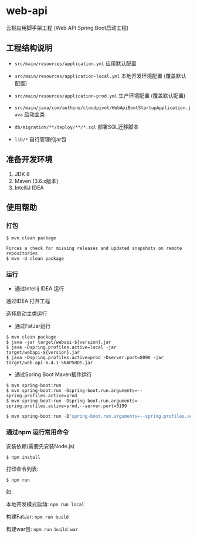 # web-api

云枢应用脚手架工程 (Web API Spring Boot启动工程)

## 工程结构说明

* `src/main/resources/application.yml`       应用默认配置

* `src/main/resources/application-local.yml` 本地开发环境配置 (覆盖默认配置)

* `src/main/resources/application-prod.yml`  生产环境配置 (覆盖默认配置)

* `src/main/java/com/authine/cloudpivot/WebApiBootStartupApplication.java` 启动主类

* `db/migration/**/deploy/**/*.sql` 部署SQL迁移脚本

* `lib/*` 自行管理的jar包

## 准备开发环境

1. JDK 8
2. Maven (3.6.x版本)
3. IntelliJ IDEA

## 使用帮助

### 打包

```shell
$ mvn clean package

Forces a check for missing releases and updated snapshots on remote repositories
$ mvn -U clean package
```

### 运行

* 通过Intellij IDEA 运行

通过IDEA 打开工程

选择启动主类运行

* 通过FatJar运行

```shell
$ mvn clean package
$ java -jar target/webapi-${version}.jar
$ java -Dspring.profiles.active=local -jar target/webapi-${version}.jar
$ java -Dspring.profiles.active=prod -Dserver.port=8090 -jar target/web-api-6.4.1-SNAPSHOT.jar
```

* 通过Spring Boot Maven插件运行

```shell
$ mvn spring-boot:run
$ mvn spring-boot:run -Dspring-boot.run.arguments=--spring.profiles.active=prod
$ mvn spring-boot:run -Dspring-boot.run.arguments=--spring.profiles.active=prod,--server.port=8199
```

```powershell
$ mvn spring-boot:run -D"spring-boot.run.arguments=--spring.profiles.active=local"
```
### 通过npm 运行常用命令

安装依赖(需要先安装Node.js)

```shell
$ npm install
```

打印命令列表:

```shell
$ npm run
```

如:

本地开发模式启动: `npm run local`

构建FatJar: `npm run build`

构建war包: `npm run build:war`
